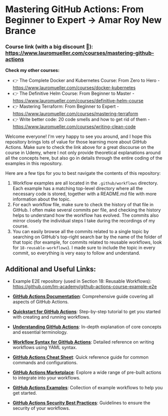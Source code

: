# Mastering GitHub Actions: From Beginner to Expert -> Amar Roy New Brance

### Course link (with a big discount 🙂): https://www.lauromueller.com/courses/mastering-github-actions

**Check my other courses:** 

- 👉 The Complete Docker and Kubernetes Course: From Zero to Hero - https://www.lauromueller.com/courses/docker-kubernetes
- 👉 The Definitive Helm Course: From Beginner to Master - https://www.lauromueller.com/courses/definitive-helm-course
- 👉 Mastering Terraform: From Beginner to Expert - https://www.lauromueller.com/courses/mastering-terraform
- 👉 Write better code: 20 code smells and how to get rid of them - https://www.lauromueller.com/courses/writing-clean-code

Welcome everyone! I'm very happy to see you around, and I hope this repository brings lots of value for those learning more about GitHub Actions. Make sure to check the link above for a great discourse on the course in Udemy, where I not only provide theoretical explanations around all the concepts here, but also go in details through the entire coding of the examples in this repository.

Here are a few tips for you to best navigate the contents of this repository:
1. Workflow examples are all located in the `.github/workflows` directory. Each example has a matching top-level directory where all the necessary code is stored, together with a README.md file with more information about the topic.
2. For each workflow file, make sure to check the history of that file in GitHub. I often make several commits per file, and checking the history helps to understand how the workflow has evolved. The commits also mirror closely the individual steps I take during the recordings of my course.
3. You can easily browse all the commits related to a single topic by searching on GitHub's top-right search bar by the name of the folder of that topic (for example, for commits related to reusable workflows, look for `18-reusable-workflows`). I made sure to include the topic in every commit, so everything is very easy to follow and understand.

## Additional and Useful Links:

- Example E2E repository (used in Section 18: Reusable Workflows): https://github.com/lm-academy/github-actions-course-example-e2e

- **[GitHub Actions Documentation](https://docs.github.com/en/actions)**: Comprehensive guide covering all aspects of GitHub Actions.
  
- **[Quickstart for GitHub Actions](https://docs.github.com/actions/quickstart)**: Step-by-step tutorial to get you started with creating and running workflows.
  
- **[Understanding GitHub Actions](https://docs.github.com/en/actions/about-github-actions/understanding-github-actions)**: In-depth explanation of core concepts and essential terminology.
  
- **[Workflow Syntax for GitHub Actions](https://docs.github.com/en/actions/writing-workflows/workflow-syntax-for-github-actions)**: Detailed reference on writing workflows using YAML syntax.
  
- **[GitHub Actions Cheat Sheet](https://github.github.io/actions-cheat-sheet/actions-cheat-sheet.html)**: Quick reference guide for common commands and configurations.
  
- **[GitHub Actions Marketplace](https://github.com/marketplace?type=actions)**: Explore a wide range of pre-built actions to integrate into your workflows.
  
- **[GitHub Actions Examples](https://github.com/actions/starter-workflows)**: Collection of example workflows to help you get started.
  
- **[GitHub Actions Security Best Practices](https://docs.github.com/en/actions/security-guides/security-hardening-for-github-actions)**: Guidelines to ensure the security of your workflows.
